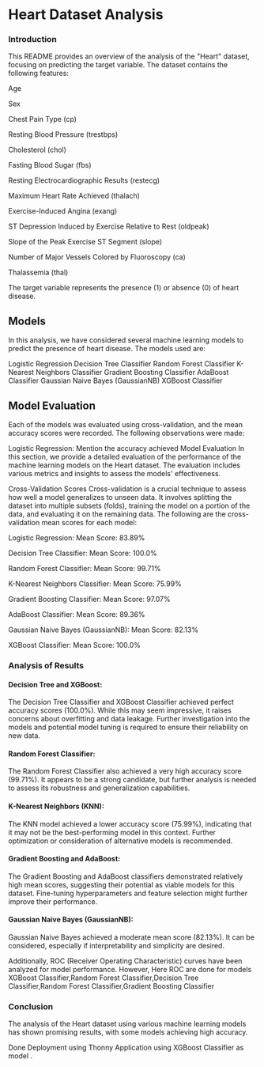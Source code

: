 

# Heart Dataset Analysis
### Introduction
This README provides an overview of the analysis of the "Heart" dataset, focusing on predicting the target variable. The dataset contains the following features:

Age 

Sex

Chest Pain Type (cp)

Resting Blood Pressure (trestbps)

Cholesterol (chol)

Fasting Blood Sugar (fbs)

Resting Electrocardiographic Results (restecg)

Maximum Heart Rate Achieved (thalach)

Exercise-Induced Angina (exang)

ST Depression Induced by Exercise Relative to Rest (oldpeak)

Slope of the Peak Exercise ST Segment (slope)

Number of Major Vessels Colored by Fluoroscopy (ca)

Thalassemia (thal)

The target variable represents the presence (1) or absence (0) of heart disease.

## Models
In this analysis, we have considered several machine learning models to predict the presence of heart disease. The models used are:

Logistic Regression
Decision Tree Classifier
Random Forest Classifier
K-Nearest Neighbors Classifier
Gradient Boosting Classifier
AdaBoost Classifier
Gaussian Naive Bayes (GaussianNB)
XGBoost Classifier
## Model Evaluation
Each of the models was evaluated using cross-validation, and the mean accuracy scores were recorded. The following observations were made:

Logistic Regression: Mention the accuracy achieved Model Evaluation
In this section, we provide a detailed evaluation of the performance of the machine learning models on the Heart dataset. The evaluation includes various metrics and insights to assess the models' effectiveness.

Cross-Validation Scores
Cross-validation is a crucial technique to assess how well a model generalizes to unseen data. It involves splitting the dataset into multiple subsets (folds), training the model on a portion of the data, and evaluating it on the remaining data. The following are the cross-validation mean scores for each model:

Logistic Regression:
Mean Score: 83.89%

Decision Tree Classifier:
Mean Score: 100.0%

Random Forest Classifier:
Mean Score: 99.71%

K-Nearest Neighbors Classifier:
Mean Score: 75.99%

Gradient Boosting Classifier:
Mean Score: 97.07%

AdaBoost Classifier:
Mean Score: 89.36%

Gaussian Naive Bayes (GaussianNB):
Mean Score: 82.13%

XGBoost Classifier:
Mean Score: 100.0%
### Analysis of Results
#### Decision Tree and XGBoost:
 The Decision Tree Classifier and XGBoost Classifier achieved perfect accuracy scores (100.0%). While this may seem impressive, it raises concerns about overfitting and data leakage. Further investigation into the models and potential model tuning is required to ensure their reliability on new data.

#### Random Forest Classifier:
 The Random Forest Classifier also achieved a very high accuracy score (99.71%). It appears to be a strong candidate, but further analysis is needed to assess its robustness and generalization capabilities.

#### K-Nearest Neighbors (KNN):
 The KNN model achieved a lower accuracy score (75.99%), indicating that it may not be the best-performing model in this context. Further optimization or consideration of alternative models is recommended.

#### Gradient Boosting and AdaBoost:
 The Gradient Boosting and AdaBoost classifiers demonstrated relatively high mean scores, suggesting their potential as viable models for this dataset. Fine-tuning hyperparameters and feature selection might further improve their performance.

#### Gaussian Naive Bayes (GaussianNB):
 Gaussian Naive Bayes achieved a moderate mean score (82.13%). It can be considered, especially if interpretability and simplicity are desired.

Additionally, ROC (Receiver Operating Characteristic) curves have been analyzed for model performance. However, Here ROC are done for models XGBoost Classifier,Random Forest Classifier,Decision Tree Classifier,Random Forest Classifier,Gradient Boosting Classifier

### Conclusion
The analysis of the Heart dataset using various machine learning models has shown promising results, with some models achieving high accuracy.

Done Deployment using Thonny Application using XGBoost Classifier as model .